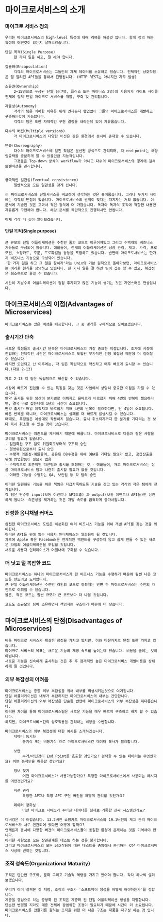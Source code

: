 # 마이크로서비스의 소개

### 마이크로 서비스 정의
    우리는 마이크로서비스의 high-level 특성에 대해 리뷰를 해볼것 입니다. 함께 정의 하는 특성이 어떤것이 있는지 살펴보겠습니다.

    단일 목적(Single Purpose)
        한 가지 일을 하고, 잘 해야 합니다.
    
    캡슐화(Encapsulation)
        각각의 마이크로서비스는 그들만의 자체 데이터를 소유하고 있습니다. 전체적인 상호작용은 잘 알려진 API들을 통해서 진행됩니다. (HTTP REST는 아니지만 자주 발생) 
    
    소유권(Ownership)
        2~15명으로 구성된 단일 팀(7명, 플러스 또는 마이너스 2명)의 사용자가 라이프 사이클 전체에 걸쳐 단일 마이크로 서비스를 개발, 구축 및 관리합니다.

    자율성(Autonomy)
        각각의 팀은 어떠한 이유를 위해 언제든지 협업없이 그들의 마이크로서비스를 개발하고 구축하는것이 가능합니다.
        각각의 팀은 또한 자체적인 구현 결정을 내리는데 있어 자유롭습니다.

    다수의 버전(Multiple versions)
        각 마이크로서비스의 다양한 버전은 같은 환경에서 동시에 존재할 수 있습니다.

    연출(Choreography)
        다수의 마이크로서비스에 걸친 작업은 분산된 방식으로 관리되며, 각 end-point는 해당 입출력을 충분하게 알 수 있을만큼 지능적입니다.
        그것들은 Top-down 방식의 workflow가 아니고 다수의 마이크로서비스의 경계에 걸쳐 트랜젝션을 관리합니다.


    궁극적인 일관성(Eventual consistency)
        일반적으로 모든 일관성을 갖게 됩니다.

    ※ 마이크로서비스와 단일서비스를 비교하여 생각하는 것은 흥미롭습니다. 그러나 두가지 사이에는 각각의 단점이 있습니다. 마이크로서비스의 원칙이 맞다는 지지자는 거의 없습니다. 이 문서에 기술된 것은 교과서 적인 정의에 더 가깝습니다. 독자와 독자의 조직에 적합한 내용만 자유롭게 구현해야 합니다. 해당 문서를 독단적으로 진행하시면 안됩니다.

    이제 각각 더 깊이 알아보겠습니다.

#### 단일 목적(Single purpose)
    큰 규모의 단일 어플리케이션은 수천만 줄의 코드로 이루어져있고 그리고 수백개의 비즈니스 기능들로 구성되어 있습니다. 예를들어, 한개의 어플리케이션은 상품 관리, 재고, 가격, 프로모션, 쇼핑카트, 주문, 프로파일들 등등을 포함하고 있습니다. 반면에 마이크로서비스는 한가지 비즈니스 기능으로 구성되어 있습니다.
    '한 가지 일을 하고 그 일을 잘하자'라는 Unix의 기본 원칙으로 돌아가보면, 마이크로서비스는 이러한 원칙을 정의하고 있습니다. 한 가지 일을 잘 하면 팀이 집중 할 수 있고, 복잡성은 최소한으로 줄일 수 있습니다.

    시간이 지날수록 어플리케이션이 점점 추가되고 많은 기능이 생기는 것은 자연스러운 현상입니다.

## 마이크로서비스의 이점(Advantages of Microservices)
    마이크로서비스는 많은 이점을 제공합니다. 그 중 몇개를 구체적으로 짚어보겠습니다.

### 출시기간 단축
    새로운 특징들의 출시기간 단축은 마이크로서비스의 가장 중요한 이점입니다. 초기에 시장에 진입하는 전체적인 시간은 마이크로서비스로 도입된 부가적인 선행 복잡성 때문에 더 길어질 수 있습니다. 
    하지만 도입되고 난 이후에는, 각 팀은 독립적으로 혁신하고 매우 빠르게 출시할 수 있습니다.(자료 2-13)

    자료 2-13 각 팀은 독립적으로 혁신할 수 있습니다.

    시장에 빠르게 진입할 수 있는 특징을 갖는 것은 사업에서 상당히 중요한 이점을 가질 수 있습니다.
    만약 출시를 위한 생산이 분기별로 이뤄지고 올바르게 바로잡기 위해 4번의 반복이 필요하다면, 결국 바로 잡는데에 1년의 시간이 소요됩니다.
    만약 출시가 매일 이뤄지고 바로잡기 위해 4번의 반복이 필요하다면, 단 4일이 소요됩니다.
    빠른 반복뿐 아니라, 마이크로서비스는 실패를 더 빠르게 발생시킬 수 있습니다.
    때때로, 특징들은 예상대로 작용하지 않습니다. 출시 취소되기까지 한 분기를 기다리는 것 보다 즉시 취소할 수 있는 것이 낫습니다.

    마이크로서비스는 의존도를 제거하기 때문에 빠릅니다. 마이크로서비스로 다음과 같은 사항을 고려할 필요가 없습니다.
    - 일원화된 구조 검토 위원회로부터의 구조적 승인
    - 경영위원으로부터 출시 승인
    - 수평적 의존성-예를들어, 공유된 DB수정을 위해 DBA를 기다릴 필요가 없고, 공급산출을 위해 영업활동이 필요가 없음
    - 수직적으로 의존적인 다른팀과 출시를 조정하는 것 - 예를들어, 재고 마이크로서비스는 상품 마이크로서비스 팀과 나란히 출시할 필요가 없을 것입니다.
    - 이러한 기능을 수행하는 QA, 보안팀 등 각 팀의 승인

    이러한 일원화된 기능을 위한 책임은 자급자족하도록 기술을 갖고 있는 각각의 작은 팀에게 전가됩니다.
    각 팀은 단순히 input(보통 이벤트나 API호출) 과 output(보통 이벤트나 API들)만 상관하게 됩니다. 의존성을 제거하는 것은 개발 속도를 급격하게 증가시킵니다.

### 진정한 옴니채널 커머스
    완전한 마이크로서비스 도입은 세분화된 여러 비즈니스 기능을 위해 개별 API를 갖는 것을 의미한다.
    이러한 API들 위에 있는 사용자 인터페이스는 일회용이 될 것입니다.
    차후에 Apple 혹은 Facebook은 전체적인 백엔드를 구성하지 않고 쉽게 만들 수 있는 새로운 타입의 어플리케이션을 도입할 것입니다.
    새로운 사용자 인터페이스가 며칠내에 구축될 수 있습니다.

### 더 낫고 덜 복잡한 코드
    마이크로서비스는 하나의 마이크로서비스가 한 비즈니스 기능을 수행하기 때문에 훨씬 나은 코드를 만드려고 노력합니다.
    큰 단일 어플리케이션은 수천만 라인의 코드로 이뤄지는 반면 한 마이크로서비스는 수천의 라인으로 이뤄질 수 있습니다.
    물론, 적은 코드는 훨씬 규모가 큰 코드보다 더 나을 것입니다.

    코드도 소규모의 팀이 소유하면서 책임지는 구조이기 때문에 더 낫습니다.

## 마이크로서비스의 단점(Disadvantages of Microservices)
    비록 마이크로 서비스가 확실히 장점을 가지고 있지만, 이와 마찬가지로 단점 또한 가지고 있습니다.
    마이크로 서비스의 목표는 새로운 기능의 제공 속도를 높이는데 있습니다. 비용을 줄이는 것이 아닙니다.
    새로운 기능을 신속하게 출시하는 것은 추 후 잠재적인 높은 마이크로서비스 개발비용을 상쇄하게 될 것입니다.

### 외부 복잡성의 어려움
    마이크로서비스는 종종 외부 복잡성을 위해 내부를 희생시키는것으로 여겨집니다.
    단일 어플리케이션은 내부가 복잡하지만 마이크로서비스의 내부는 간단합니다.
    단일 어플리케이션의 외부 복잡성은 단순한 반면에 마이크로서비스의 외부 복잡성은 까다롭습니다.
    이러한 차이를 통해 마이크로서비스팀은 새로운 기능을 매우 빠르게 구축하고 배치 할 수 있습니다.
    하지만, 마이크로서비스간의 상호작용을 관리하는 비용을 수반합니다.

    마이크로서비스의 외부 복잡성에 대한 예시를 소개하겠습니다.
        데이터 동기화
            동기식 또는 비동기식 으로 마이크로서비스간 데이터 복사가 필요합니다.

        보안
            누가/어떤것이 End Point를 호출할 것인가요? 검색할 수 있는 데이터는 무엇인가요? 어떤 동작만을 허용할 것인가요?

        정보 찾기
            어떤 마이크로서비스가 사용가능한가요? 특정한 마이크로서비스에서 사용되는 메시지를 어떤것인가요?

        버전 관리
            특정한 API나 특정 API 구현 버전을 어떻게 관리할 것인가요?

        데이터 정확성
            어떤 마이크로 서비스가 주어진 데이터를 실제로 기록할 진짜 시스템인가요?

    디버깅은 더 어렵습니다. 13.2버전 쇼핑카트 마이크로서비스와 19.1버전의 재고 관리 마이크로서비스가 서로 연관되어 있다면 어떻게 할까요?
    언제든지 동시에 다양한 버전의 마이크로서비스들이 동일한 환경에 존재하는 것을 기억해야 합니다. 
    이러한 사항으로 모든 상관관계를 테스트 하는 것은 불가합니다.
    그리고 마이크로서비스의 모든 상호작용에 대한 테스트를 중앙에서 관리하는 것은 마이크로서비스 사상에 반하는 것입니다.

### 조직 성숙도(Organizational Maturity)
    조직은 탄탄한 구조와, 문화 그리고 기술적 역량을 가지고 있어야 합니다. 각각 하나씩 살펴보겠습니다.

    우리가 이미 살펴본 것 처럼, 조직의 구조가 '소프트웨어 생성을 어떻게 해야하는가'를 정합니다.
    계층을 중심으로 하는 중앙화 된 조직은 계층화 된 단일 어플리케이션 생성을 지향합니다.
    단순한 변경일 지라도 계층 전체에 광범위한 조정이 필요하기 때문에 시간이 더 소요됩니다.
    마이크로서비스를 만들기를 원하는 조직을 위한 더 나은 구조는 재품을 재구성 하는 것 입니다.

